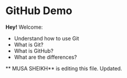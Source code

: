 # GitHub Demo

**Hey!** Welcome:
- Understand how to use Git
- What is Git?
- What is GitHub?
- What are the differences?



** MUSA SHEIKH** is editing this file. Updated.
